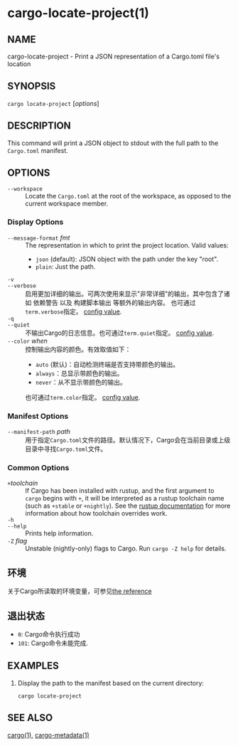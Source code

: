 # cargo-locate-project(1)

## NAME

cargo-locate-project - Print a JSON representation of a Cargo.toml file's location

## SYNOPSIS

`cargo locate-project` [_options_]

## DESCRIPTION

This command will print a JSON object to stdout with the full path to the
`Cargo.toml` manifest.

## OPTIONS

<dl>

<dt class="option-term" id="option-cargo-locate-project---workspace"><a class="option-anchor" href="#option-cargo-locate-project---workspace"></a><code>--workspace</code></dt>
<dd class="option-desc">Locate the <code>Cargo.toml</code> at the root of the workspace, as opposed to the current
workspace member.</dd>


</dl>

### Display Options

<dl>

<dt class="option-term" id="option-cargo-locate-project---message-format"><a class="option-anchor" href="#option-cargo-locate-project---message-format"></a><code>--message-format</code> <em>fmt</em></dt>
<dd class="option-desc">The representation in which to print the project location. Valid values:</p>
<ul>
<li><code>json</code> (default): JSON object with the path under the key &quot;root&quot;.</li>
<li><code>plain</code>: Just the path.</li>
</ul></dd>


<dt class="option-term" id="option-cargo-locate-project--v"><a class="option-anchor" href="#option-cargo-locate-project--v"></a><code>-v</code></dt>
<dt class="option-term" id="option-cargo-locate-project---verbose"><a class="option-anchor" href="#option-cargo-locate-project---verbose"></a><code>--verbose</code></dt>
<dd class="option-desc">启用更加详细的输出。可两次使用来显示&quot;非常详细&quot;的输出，其中包含了诸如 依赖警告 以及 构建脚本输出 等额外的输出内容。
也可通过<code>term.verbose</code>指定。
<a href="../reference/config.html">config value</a>.</dd>


<dt class="option-term" id="option-cargo-locate-project--q"><a class="option-anchor" href="#option-cargo-locate-project--q"></a><code>-q</code></dt>
<dt class="option-term" id="option-cargo-locate-project---quiet"><a class="option-anchor" href="#option-cargo-locate-project---quiet"></a><code>--quiet</code></dt>
<dd class="option-desc">不输出Cargo的日志信息。也可通过<code>term.quiet</code>指定。
<a href="../reference/config.html">config value</a>.</dd>


<dt class="option-term" id="option-cargo-locate-project---color"><a class="option-anchor" href="#option-cargo-locate-project---color"></a><code>--color</code> <em>when</em></dt>
<dd class="option-desc">控制输出内容的颜色。有效取值如下：</p>
<ul>
<li><code>auto</code> (默认)：自动检测终端是否支持带颜色的输出。</li>
<li><code>always</code>：总显示带颜色的输出。</li>
<li><code>never</code>：从不显示带颜色的输出。</li>
</ul>
<p>也可通过<code>term.color</code>指定。
<a href="../reference/config.html">config value</a>.</dd>


</dl>

### Manifest Options

<dl>
<dt class="option-term" id="option-cargo-locate-project---manifest-path"><a class="option-anchor" href="#option-cargo-locate-project---manifest-path"></a><code>--manifest-path</code> <em>path</em></dt>
<dd class="option-desc">用于指定<code>Cargo.toml</code>文件的路径。默认情况下，Cargo会在当前目录或上级目录中寻找<code>Cargo.toml</code>文件。</dd>


</dl>

### Common Options

<dl>

<dt class="option-term" id="option-cargo-locate-project-+toolchain"><a class="option-anchor" href="#option-cargo-locate-project-+toolchain"></a><code>+</code><em>toolchain</em></dt>
<dd class="option-desc">If Cargo has been installed with rustup, and the first argument to <code>cargo</code>
begins with <code>+</code>, it will be interpreted as a rustup toolchain name (such
as <code>+stable</code> or <code>+nightly</code>).
See the <a href="https://rust-lang.github.io/rustup/overrides.html">rustup documentation</a>
for more information about how toolchain overrides work.</dd>


<dt class="option-term" id="option-cargo-locate-project--h"><a class="option-anchor" href="#option-cargo-locate-project--h"></a><code>-h</code></dt>
<dt class="option-term" id="option-cargo-locate-project---help"><a class="option-anchor" href="#option-cargo-locate-project---help"></a><code>--help</code></dt>
<dd class="option-desc">Prints help information.</dd>


<dt class="option-term" id="option-cargo-locate-project--Z"><a class="option-anchor" href="#option-cargo-locate-project--Z"></a><code>-Z</code> <em>flag</em></dt>
<dd class="option-desc">Unstable (nightly-only) flags to Cargo. Run <code>cargo -Z help</code> for details.</dd>


</dl>


## 环境

关于Cargo所读取的环境变量，可参见[the reference](../reference/environment-variables.html)


## 退出状态

* `0`: Cargo命令执行成功
* `101`: Cargo命令未能完成.


## EXAMPLES

1. Display the path to the manifest based on the current directory:

       cargo locate-project

## SEE ALSO
[cargo(1)](cargo.html), [cargo-metadata(1)](cargo-metadata.html)
